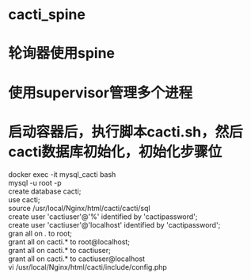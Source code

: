 # cacti_spine
# 轮询器使用spine
# 使用supervisor管理多个进程
# 启动容器后，执行脚本cacti.sh，然后cacti数据库初始化，初始化步骤位
docker exec -it mysql_cacti bash  
mysql -u root -p  
create database cacti;  
use cacti;  
source /usr/local/Nginx/html/cacti/cacti/sql  
create user 'cactiuser'@'%' identified by 'cactipassword';  
create user 'cactiuser'@'localhost' identified by 'cactipassword';  
gran all on *.* to root;  
grant all on cacti.* to root@localhost;  
grant all on cacti.* to cactiuser;  
grant all on cacti.* to cactiuser@localhost  
vi /usr/local/Nginx/html/cacti/include/config.php  
